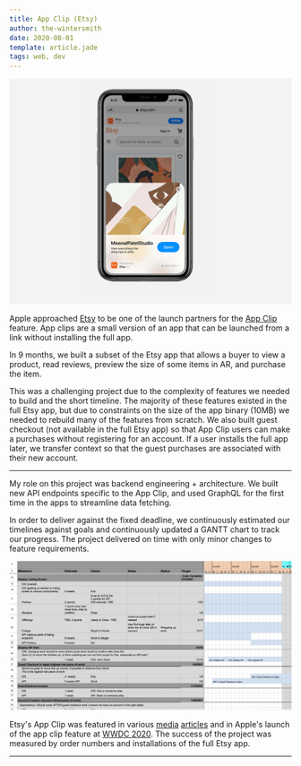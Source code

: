 ```yaml
---
title: App Clip (Etsy)
author: the-wintersmith
date: 2020-08-01
template: article.jade
tags: web, dev
---
```


![Hero image](hero_image.png)

Apple approached [Etsy](https://www.etsy.com/) to be one of the launch partners for the [App Clip](https://developer.apple.com/app-clips/) feature. App clips are a small version of an app that can be launched from a link without installing the full app.  

In 9 months, we built a subset of the Etsy app that allows a buyer to view a product, read reviews, preview the size of some items in AR, and purchase the item.

This was a challenging project due to the complexity of features we needed to build and the short timeline. The majority of these features existed in the full Etsy app, but due to constraints on the size of the app binary (10MB) we needed to rebuild many of the features from scratch. We also built guest checkout (not available in the full Etsy app) so that App Clip users can make a purchases without registering for an account. If a user installs the full app later, we transfer context so that the guest purchases are associated with their new account. 

---

My role on this project was backend engineering + architecture. We built new API endpoints specific to the App Clip, and used GraphQL for the first time in the apps to streamline data fetching.

In order to deliver against the fixed deadline, we continuously estimated our timelines against goals and continuously updated a GANTT chart to track our progress. The project delivered on time with only minor changes to feature requirements.

[![Gantt Chart showing project timeline](gantt.png)](gantt.png)

Etsy's App Clip was featured in various [media](https://www.wired.co.uk/article/apple-app-clips) [articles](https://www.macstories.net/stories/app-clips-in-ios-14-the-right-app-at-the-right-time/) and in Apple's launch of the app clip feature at [WWDC 2020](https://developer.apple.com/videos/play/wwdc2020/10174/). The success of the project was measured by order numbers and installations of the full Etsy app. 


---
